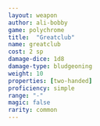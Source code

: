 ```yaml
---
layout: weapon
author: ali-bobby
game: polychrome
title:  "Greatclub"
name: greatclub
cost: 2 sp
damage-dice: 1d8
damage-type: bludgeoning
weight: 10
properties: [two-handed]
proficiency: simple
range: "-"
magic: false
rarity: common
---
```

